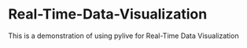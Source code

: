 # Real-Time-Data-Visualization
This is a demonstration of using pylive for Real-Time Data Visualization
